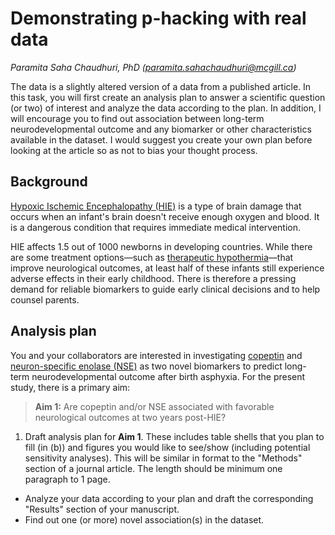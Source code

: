 # Demonstrating p-hacking with real data
*Paramita Saha Chaudhuri, PhD (paramita.sahachaudhuri@mcgill.ca)*

The data is a slightly altered version of a data from a published article.
In this task, you will first create an analysis plan to answer a scientific question (or two) of interest and analyze the data according to the plan.
In addition, I will encourage you to find out association between long-term neurodevelopmental outcome and any biomarker or other characteristics available in the dataset.
I would suggest you create your own plan before looking at the article so as not to bias your thought process.

## Background
[Hypoxic Ischemic Encephalopathy (HIE)](https://www.birthinjuryguide.org/birth-injury/types/hypoxic-ischemic-encephalopathy-hie/) is a type of brain damage that occurs when an infant's brain doesn't receive enough oxygen and blood.
It is a dangerous condition that requires immediate medical intervention.

HIE affects 1.5 out of 1000 newborns in developing countries.
While there are some treatment options&mdash;such as [therapeutic hypothermia](https://www.birthinjuryguide.org/birth-injury/treatment/neonatal-therapeutic-hypothermia/)&mdash;that improve neurological outcomes, at least half of these infants still experience adverse effects in their early childhood.
There is therefore a pressing demand for reliable biomarkers to guide early clinical decisions and to help counsel parents.


## Analysis plan
You and your collaborators are interested in investigating [copeptin](https://www.ncbi.nlm.nih.gov/pubmed/18291667) and [neuron-specific enolase (NSE)](https://www.mayomedicallaboratories.com/test-catalog/Clinical+and+Interpretive/80913) as two novel biomarkers to predict long-term neurodevelopmental outcome after birth asphyxia.
For the present study, there is a primary aim:

> **Aim 1:** Are copeptin and/or NSE associated with favorable neurological outcomes at two years post-HIE?

1. Draft analysis plan for **Aim 1**.
These includes table shells that you plan to fill (in (b)) and figures you would like to see/show (including potential sensitivity analyses).
This will be similar in format to the "Methods" section of a journal article.
The length should be minimum one paragraph to 1 page.
- Analyze your data according to your plan and draft the corresponding "Results" section of your manuscript.
- Find out one (or more) novel association(s) in the dataset.
